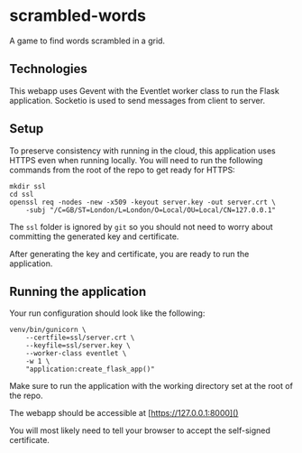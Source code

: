 # scrambled-words
A game to find words scrambled in a grid.

## Technologies
This webapp uses Gevent with the Eventlet worker class to run the Flask application.
Socketio is used to send messages from client to server.

## Setup
To preserve consistency with running in the cloud, this application uses HTTPS even when running locally.
You will need to run the following commands from the root of the repo to get ready for HTTPS:
```
mkdir ssl
cd ssl
openssl req -nodes -new -x509 -keyout server.key -out server.crt \
    -subj "/C=GB/ST=London/L=London/O=Local/OU=Local/CN=127.0.0.1"
```
The `ssl` folder is ignored by `git` so you should not need to worry about committing the
generated key and certificate.

After generating the key and certificate, you are ready to run the application.

## Running the application
Your run configuration should look like the following:
```
venv/bin/gunicorn \
    --certfile=ssl/server.crt \
    --keyfile=ssl/server.key \
    --worker-class eventlet \
    -w 1 \
    "application:create_flask_app()"
```
Make sure to run the application with the working directory set at the root of the repo.

The webapp should be accessible at [https://127.0.0.1:8000]()

You will most likely need to tell your browser to accept the self-signed certificate.

